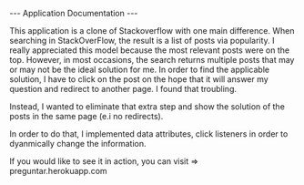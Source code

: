 --- Application Documentation --- 

This application is a clone of Stackoverflow with one main difference. When searching in StackOverFlow, the result is a list of posts via popularity. I really appreciated this model because the most relevant posts were on the top. However, in most occasions, the search returns multiple posts that may or may not be the ideal solution for me. In order to find the applicable solution, I have to click on the post on the hope that it will answer my question and redirect to another page. I found that troubling. 

Instead, I wanted to eliminate that extra step and show the solution of the posts in the same page (e.i no redirects). 

In order to do that, I implemented data attributes, click listeners in order to dyanmically change the information. 

If you would like to see it in action, you can visit => preguntar.herokuapp.com